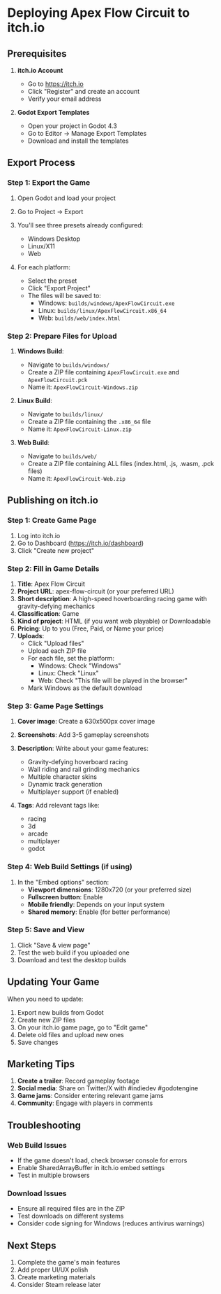 # Deploying Apex Flow Circuit to itch.io

## Prerequisites

1. **itch.io Account**
   - Go to https://itch.io
   - Click "Register" and create an account
   - Verify your email address

2. **Godot Export Templates**
   - Open your project in Godot 4.3
   - Go to Editor → Manage Export Templates
   - Download and install the templates

## Export Process

### Step 1: Export the Game

1. Open Godot and load your project
2. Go to Project → Export
3. You'll see three presets already configured:
   - Windows Desktop
   - Linux/X11
   - Web

4. For each platform:
   - Select the preset
   - Click "Export Project"
   - The files will be saved to:
     - Windows: `builds/windows/ApexFlowCircuit.exe`
     - Linux: `builds/linux/ApexFlowCircuit.x86_64`
     - Web: `builds/web/index.html`

### Step 2: Prepare Files for Upload

1. **Windows Build**:
   - Navigate to `builds/windows/`
   - Create a ZIP file containing `ApexFlowCircuit.exe` and `ApexFlowCircuit.pck`
   - Name it: `ApexFlowCircuit-Windows.zip`

2. **Linux Build**:
   - Navigate to `builds/linux/`
   - Create a ZIP file containing the `.x86_64` file
   - Name it: `ApexFlowCircuit-Linux.zip`

3. **Web Build**:
   - Navigate to `builds/web/`
   - Create a ZIP file containing ALL files (index.html, .js, .wasm, .pck files)
   - Name it: `ApexFlowCircuit-Web.zip`

## Publishing on itch.io

### Step 1: Create Game Page

1. Log into itch.io
2. Go to Dashboard (https://itch.io/dashboard)
3. Click "Create new project"

### Step 2: Fill in Game Details

1. **Title**: Apex Flow Circuit
2. **Project URL**: apex-flow-circuit (or your preferred URL)
3. **Short description**: A high-speed hoverboarding racing game with gravity-defying mechanics
4. **Classification**: Game
5. **Kind of project**: HTML (if you want web playable) or Downloadable
6. **Pricing**: Up to you (Free, Paid, or Name your price)
7. **Uploads**: 
   - Click "Upload files"
   - Upload each ZIP file
   - For each file, set the platform:
     - Windows: Check "Windows"
     - Linux: Check "Linux"
     - Web: Check "This file will be played in the browser"
   - Mark Windows as the default download

### Step 3: Game Page Settings

1. **Cover image**: Create a 630x500px cover image
2. **Screenshots**: Add 3-5 gameplay screenshots
3. **Description**: Write about your game features:
   - Gravity-defying hoverboard racing
   - Wall riding and rail grinding mechanics
   - Multiple character skins
   - Dynamic track generation
   - Multiplayer support (if enabled)

4. **Tags**: Add relevant tags like:
   - racing
   - 3d
   - arcade
   - multiplayer
   - godot

### Step 4: Web Build Settings (if using)

1. In the "Embed options" section:
   - **Viewport dimensions**: 1280x720 (or your preferred size)
   - **Fullscreen button**: Enable
   - **Mobile friendly**: Depends on your input system
   - **Shared memory**: Enable (for better performance)

### Step 5: Save and View

1. Click "Save & view page"
2. Test the web build if you uploaded one
3. Download and test the desktop builds

## Updating Your Game

When you need to update:

1. Export new builds from Godot
2. Create new ZIP files
3. On your itch.io game page, go to "Edit game"
4. Delete old files and upload new ones
5. Save changes

## Marketing Tips

1. **Create a trailer**: Record gameplay footage
2. **Social media**: Share on Twitter/X with #indiedev #godotengine
3. **Game jams**: Consider entering relevant game jams
4. **Community**: Engage with players in comments

## Troubleshooting

### Web Build Issues
- If the game doesn't load, check browser console for errors
- Enable SharedArrayBuffer in itch.io embed settings
- Test in multiple browsers

### Download Issues
- Ensure all required files are in the ZIP
- Test downloads on different systems
- Consider code signing for Windows (reduces antivirus warnings)

## Next Steps

1. Complete the game's main features
2. Add proper UI/UX polish
3. Create marketing materials
4. Consider Steam release later 